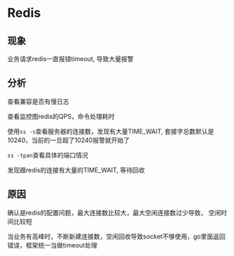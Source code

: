 # Redis

## 现象

业务请求redis一直报错timeout, 导致大量报警

## 分析

查看兼容是否有慢日志

查看监控图redis的QPS，命令处理耗时

使用`ss -s`查看服务器的连接数，发现有大量TIME_WAIT, 套接字总数默认是10240，当前的一旦超了10240报警就开始了

`ss -tpan`查看具体的端口情况

发现跟redis的连接有大量的TIME_WAIT, 等待回收

## 原因

确认是redis的配置问题，最大连接数比较大，最大空闲连接数过少导致， 空闲时间比较短

当业务有高峰时，不断新建连接数，空闲回收导致socket不够使用，go里面返回错误，框架统一当做timeout处理
